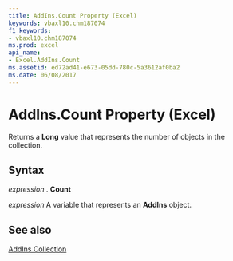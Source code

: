 ```yaml
---
title: AddIns.Count Property (Excel)
keywords: vbaxl10.chm187074
f1_keywords:
- vbaxl10.chm187074
ms.prod: excel
api_name:
- Excel.AddIns.Count
ms.assetid: ed72ad41-e673-05dd-780c-5a3612af0ba2
ms.date: 06/08/2017
---
```



# AddIns.Count Property (Excel)

Returns a  **Long** value that represents the number of objects in the collection.


## Syntax

 _expression_ . **Count**

 _expression_ A variable that represents an **AddIns** object.


## See also


[AddIns Collection](Excel.AddIns.md)

